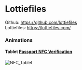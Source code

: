 # Lottiefiles

Github: https://github.com/lottiefiles </br>
Lottiefiles: https://lottiefiles.com/ </br>

### Animations

#### Tablet [Passport NFC Verification]([https://github.com/turguthatip/Lottiefiles/blob/b66eb948c776a75708be8d1515f35f17b5f12016/Passport_Tablet_NFC_Vertical.json](https://github.com/turguthatip/Lottiefiles/blob/b66eb948c776a75708be8d1515f35f17b5f12016/Passport_Tablet_NFC_Vertical.json) "Passport NFC Verification") </br>
![NFC_Tablet](https://user-images.githubusercontent.com/15914796/213995291-c451a20d-2a11-4eb8-8f18-c19105fb3077.jpg)

